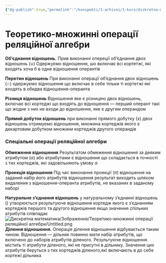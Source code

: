 ```yaml
---
{"dg-publish":true,"permalink":"/konspekti/1-arhivni/1-kurs/diskretna-matematika/teoretiko-mnozhinni-operacziyi-relyaczijnoyi-algebri/"}
---
```



# Теоретико-множинні операції реляційної алгебри
********************************************Об’єднання відношень.******************************************** Прив виконанні опереції об’єднання двох відношень ($\cup$) Одержуємо відношення, шо включає всі кортетжі, які входять хоча б в одне відношення оперантів

************************************Перетин відношень************************************ При виконанні операції об’єднання двох відношень ($\cap$) одержуємо відношення що включає в себе тільки ті кортетжі які входять в обидва відношення-операнта

****************************************Різниця відношень****************************************  Відношення яке є різницею двох відношень, включає всі кортеджі що входять до відношення — перший оперант такі що жодне з них не входи до відношення, яке є другим операндом

**************************************************Прямий добуток відношень**************************************************  при виконанні прямого добутку (x) двох відношень отримуємо відношення, множина кортеджів якого є декартовим добутком множини кортеджів другого операндів

### Спеціальні операції реляційної алгебри

******************************************Обмеження відношення****************************************** Результатом обмеження відношення за деяким атрибутом ($\alpha$) або атрибутами є відношення що складається в точності з тих кортеджів, які задовільняють умову $\alpha$

****************************************Проекція відношення****************************************  Під час виконання проекції ($\pi$) відношення на заданий набір його атрибутів відношення результат виходить шляхом видалення з відношення-операнта атрибутів, не вказаних в заданому наборі

****************Натуральне з’єднання відношень**************** у натуральному з’єднанні відношень () утворюється результуюче відношення кортедж якого є з’єднанням кортеджів першого та другого відношення якщо значення спільних атрибутів співпадає
![Дискретна математика/Зображення/Теоретико-множинні операції реляційної алгебри/Untitled.png](/img/user/%D0%9A%D0%BE%D0%BD%D1%81%D0%BF%D0%B5%D0%BA%D1%82%D0%B8/1.%20%D0%90%D1%80%D1%85%D1%96%D0%B2%D0%BD%D1%96/1%20%D0%BA%D1%83%D1%80%D1%81/%D0%94%D0%B8%D1%81%D0%BA%D1%80%D0%B5%D1%82%D0%BD%D0%B0%20%D0%BC%D0%B0%D1%82%D0%B5%D0%BC%D0%B0%D1%82%D0%B8%D0%BA%D0%B0/%D0%97%D0%BE%D0%B1%D1%80%D0%B0%D0%B6%D0%B5%D0%BD%D0%BD%D1%8F/%D0%A2%D0%B5%D0%BE%D1%80%D0%B5%D1%82%D0%B8%D0%BA%D0%BE-%D0%BC%D0%BD%D0%BE%D0%B6%D0%B8%D0%BD%D0%BD%D1%96%20%D0%BE%D0%BF%D0%B5%D1%80%D0%B0%D1%86%D1%96%D1%97%20%D1%80%D0%B5%D0%BB%D1%8F%D1%86%D1%96%D0%B9%D0%BD%D0%BE%D1%97%20%D0%B0%D0%BB%D0%B3%D0%B5%D0%B1%D1%80%D0%B8/Untitled.png)
**************************************Ділення відношення.**************************************  Операція ділення відношення відбувається таким чином. Відношення — дільник повинно мати набір атрибутів, що включено до наборів атрибутів діленого. Результуюче відношення містить ті атрибути діленого, які не присутні в дільнику. Значення цих атрибутів беруться з тих кортеджів діленого,які включають в до себе кортежі дільника

